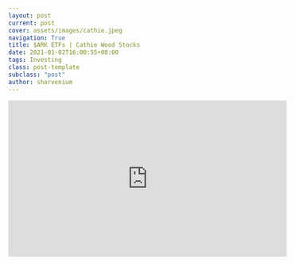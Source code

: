 ```yaml
---
layout: post
current: post
cover: assets/images/cathie.jpeg
navigation: True
title: $ARK ETFs | Cathie Wood Stocks
date: 2021-01-02T16:00:55+08:00
tags: Investing
class: post-template
subclass: "post"
author: sharvenium
---
```


<iframe width="560" height="315" src="https://www.youtube.com/embed/zLgjUKq_xLs" frameborder="0" allow="accelerometer; autoplay; clipboard-write; encrypted-media; gyroscope; picture-in-picture" allowfullscreen></iframe>